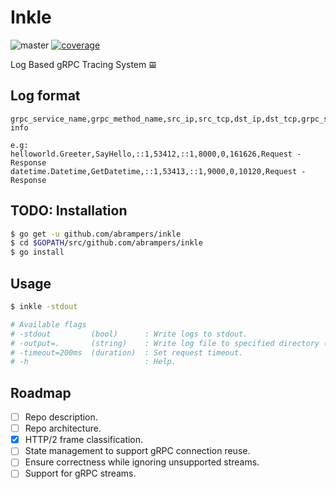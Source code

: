 # Inkle

![master](https://github.com/abrampers/inkle/workflows/Go/badge.svg?event=push)
[![coverage](https://codecov.io/gh/abrampers/inkle/branch/master/graph/badge.svg)](https://codecov.io/gh/abrampers/inkle)

Log Based gRPC Tracing System 𝌘

## Log format
```
grpc_service_name,grpc_method_name,src_ip,src_tcp,dst_ip,dst_tcp,grpc_status_code,duration, info

e.g:
helloworld.Greeter,SayHello,::1,53412,::1,8000,0,161626,Request - Response
datetime.Datetime,GetDatetime,::1,53413,::1,9000,0,10120,Request - Response
```

## TODO: Installation

```sh
$ go get -u github.com/abrampers/inkle
$ cd $GOPATH/src/github.com/abrampers/inkle
$ go install
```

## Usage
```sh
$ inkle -stdout

# Available flags
# -stdout         (bool)      : Write logs to stdout.
# -output=.       (string)    : Write log file to specified directory (ignored if -stdout is set).
# -timeout=200ms  (duration)  : Set request timeout.
# -h                          : Help.
```

## Roadmap
- [ ] Repo description.
- [ ] Repo architecture.
- [x] HTTP/2 frame classification.
- [ ] State management to support gRPC connection reuse.
- [ ] Ensure correctness while ignoring unsupported streams.
- [ ] Support for gRPC streams.
